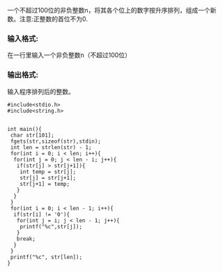 一个不超过100位的非负整数n，将其各个位上的数字按升序排列，组成一个新数。注意:正整数的首位不为0.

### 输入格式:

在一行里输入一个非负整数n（不超过100位）

### 输出格式:

输入程序排列后的整数。
```
#include<stdio.h>
#include<string.h>


int main(){
 char str[101];
 fgets(str,sizeof(str),stdin);
 int len = strlen(str) - 1;
 for(int i = 0; i < len; i++){
  for(int j = 0; j < len - i; j++){
   if(str[j] > str[j+1]){
    int temp = str[j];
    str[j] = str[j+1];
    str[j+1] = temp;
   }
  }
 }
 for(int i = 0; i < len - 1; i++){
  if(str[i] != '0'){
   for(int j = i; j < len - 1; j++){
    printf("%c",str[j]);
   }
   break;
  }
 }
 printf("%c", str[len]);
}
```
<!--stackedit_data:
eyJoaXN0b3J5IjpbMTQwODgyNjk3M119
-->